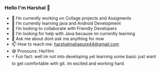### Hello I'm Harshal 👋

- 🔭 I’m currently working on Collage projects and Assigments
- 🌱 I’m currently learning java and Android Development
- 👯 I’m looking to collaborate with Friendly Developers 
- 🤔 I’m looking for help with Java because im currently learning
- 💬 Ask me about dont ask me anything for now
- 📫 How to reach me: harshalmahapure44@gmail.com
- 😄 Pronouns: He/Him
- ⚡ Fun fact: well im not into developing yet learning some basic just want to get comfortable with git. im excited and working hard.


